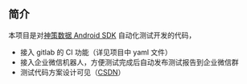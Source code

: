## 简介
本项目是对[神策数据 Android SDK](https://github.com/sensorsdata/sa-sdk-android) 自动化测试开发的代码，
- 接入 gitlab 的 CI 功能（详见项目中 yaml 文件）
- 接入企业微信机器人，方便测试完成后自动发布测试报告到企业微信群
- 测试代码方案设计可见（[CSDN](https://blog.csdn.net/ch1451082329/article/details/132357956)）
